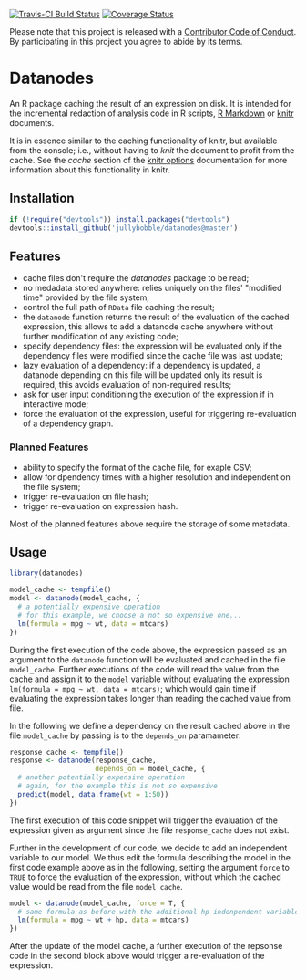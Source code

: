 <!-- README.md is generated from README.Rmd. Please edit that file -->
[![Travis-CI Build Status](https://travis-ci.org/jullybobble/datanodes.svg?branch=master)](https://travis-ci.org/jullybobble/datanodes) [![Coverage Status](https://img.shields.io/coveralls/jullybobble/datanodes.svg)](https://coveralls.io/r/jullybobble/datanodes?branch=master)

Please note that this project is released with a [Contributor Code of Conduct](CONDUCT.md). By participating in this project you agree to abide by its terms.

Datanodes
=========

An R package caching the result of an expression on disk. It is intended for the incremental redaction of analysis code in R scripts, [R Markdown](http://rmarkdown.rstudio.com/) or [knitr](http://yihui.name/knitr/) documents.

It is in essence similar to the caching functionality of knitr, but available from the console; i.e., without having to *knit* the document to profit from the cache. See the *cache* section of the [knitr options](http://yihui.name/knitr/options) documentation for more information about this functionality in knitr.

Installation
------------

``` r
if (!require("devtools")) install.packages("devtools")
devtools::install_github('jullybobble/datanodes@master')
```

Features
--------

-   cache files don't require the *datanodes* package to be read;
-   no medadata stored anywhere: relies uniquely on the files' "modified time" provided by the file system;
-   control the full path of `RData` file caching the result;
-   the `datanode` function returns the result of the evaluation of the cached expression, this allows to add a datanode cache anywhere without further modification of any existing code;
-   specify dependency files: the expression will be evaluated only if the dependency files were modified since the cache file was last update;
-   lazy evaluation of a dependency: if a dependency is updated, a datanode depending on this file will be updated only its result is required, this avoids evaluation of non-required results;
-   ask for user input conditioning the execution of the expression if in interactive mode;
-   force the evaluation of the expression, useful for triggering re-evaluation of a dependency graph.

### Planned Features

-   ability to specify the format of the cache file, for exaple CSV;
-   allow for dpendency times with a higher resolution and independent on the file system;
-   trigger re-evaluation on file hash;
-   trigger re-evaluation on expression hash.

Most of the planned features above require the storage of some metadata.

Usage
-----

``` r
library(datanodes)

model_cache <- tempfile()
model <- datanode(model_cache, { 
  # a potentially expensive operation
  # for this example, we choose a not so expensive one...
  lm(formula = mpg ~ wt, data = mtcars)
})
```

During the first execution of the code above, the expression passed as an argument to the `datanode` function will be evaluated and cached in the file `model_cache`. Further executions of the code will read the value from the cache and assign it to the `model` variable without evaluating the expression `lm(formula = mpg ~ wt, data = mtcars)`; which would gain time if evaluating the expression takes longer than reading the cached value from file.

In the following we define a dependency on the result cached above in the file `model_cache` by passing is to the `depends_on` paramameter:

``` r
response_cache <- tempfile()
response <- datanode(response_cache,
                     depends_on = model_cache, {
  # another potentially expensive operation
  # again, for the example this is not so expensive
  predict(model, data.frame(wt = 1:50))
})
```

The first execution of this code snippet will trigger the evaluation of the expression given as argument since the file `response_cache` does not exist.

Further in the development of our code, we decide to add an independent variable to our model. We thus edit the formula describing the model in the first code example above as in the following, setting the argument `force` to `TRUE` to force the evaluation of the expression, without which the cached value would be read from the file `model_cache`.

``` r
model <- datanode(model_cache, force = T, { 
  # same formula as before with the additional hp indenpendent variable
  lm(formula = mpg ~ wt + hp, data = mtcars)
})
```

After the update of the model cache, a further execution of the repsonse code in the second block above would trigger a re-evaluation of the expression.
